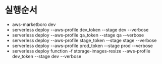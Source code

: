 # 실행순서
- aws-marketboro dev
- serverless deploy --aws-profile dev_token --stage dev --verbose
- serverless deploy --aws-profile qa_token --stage qa --verbose
- serverless deploy --aws-profile stage_token --stage stage --verbose
- serverless deploy --aws-profile prod_token --stage prod --verbose
- serverless deploy function -f storage-images-resize --aws-profile dev_token --stage dev --verbose
 
